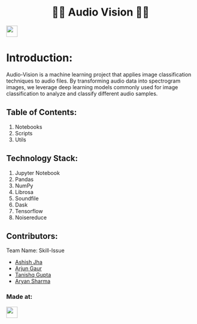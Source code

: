 <h1 align="center">🎵👀 Audio Vision 🎵👀</h1>
<p align="center">
</p>
<a href="https://weekendofcode.computercodingclub.in/"> <img src="https://i.postimg.cc/njCM24kx/woc.jpg" height=30px> </a>

# Introduction:
  Audio-Vision is a machine learning project that applies image classification techniques to audio files. By transforming audio data into spectrogram images, we leverage deep learning models commonly used for image classification to analyze and classify different audio samples.

## Table of Contents:
 1) Notebooks
 2) Scripts
 3) Utils

## Technology Stack:
  1) Jupyter Notebook
  2) Pandas
  3) NumPy
  4) Librosa
  5) Soundfile
  6) Dask
  7) Tensorflow
  8) Noisereduce

## Contributors:

Team Name: Skill-Issue

* [Ashish Jha](https://github.com/ashishjha20)
* [Arjun Gaur](https://github.com/Arj0n-G0d)
* [Tanishq Gupta](https://github.com/StormShadow26)
* [Aryan Sharma](https://github.com/1aryansharma1)


### Made at:



<a href="https://weekendofcode.computercodingclub.in/"> <img src="https://i.postimg.cc/mrCCnTbN/tpg.jpg" height=30px> </a>